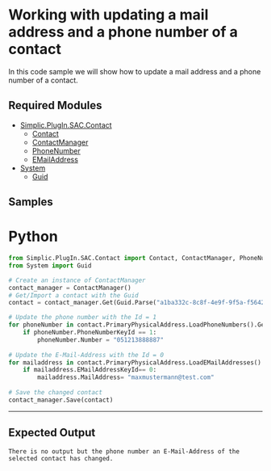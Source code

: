 # Working with updating a mail address and a phone number of a contact

In this code sample we will show how to update a mail address and a phone number of a contact.

## Required Modules

- [Simplic.PlugIn.SAC.Contact](xref:Simplic.PlugIn.SAC.Contact)
  - [Contact](xref:Simplic.PlugIn.SAC.Contact.Contact)
  - [ContactManager](xref:Simplic.PlugIn.SAC.Contact.ContactManager)
  - [PhoneNumber](xref:Simplic.PlugIn.SAC.Contact.PhoneNumber)
  - [EMailAddress](xref:Simplic.PlugIn.SAC.Contact.EMailAddress)
- [System](xref:System)
  - [Guid](xref:System.Guid)

## Samples


# Python

```python
from Simplic.PlugIn.SAC.Contact import Contact, ContactManager, PhoneNumber, EMailAddress
from System import Guid

# Create an instance of ContactManager
contact_manager = ContactManager()
# Get/Import a contact with the Guid
contact = contact_manager.Get(Guid.Parse("a1ba332c-8c8f-4e9f-9f5a-f5642ad6cfe5"))

# Update the phone number with the Id = 1
for phoneNumber in contact.PrimaryPhysicalAddress.LoadPhoneNumbers().GetItems():
	if phoneNumber.PhoneNumberKeyId == 1:
		phoneNumber.Number = "051213888887" 
		
# Update the E-Mail-Address with the Id = 0
for mailaddress in contact.PrimaryPhysicalAddress.LoadEMailAddresses().GetItems():
	if mailaddress.EMailAddressKeyId== 0:
		mailaddress.MailAddress= "maxmustermann@test.com" 	
		
# Save the changed contact
contact_manager.Save(contact)
```
***

## Expected Output
```
There is no output but the phone number an E-Mail-Address of the selected contact has changed. 
```